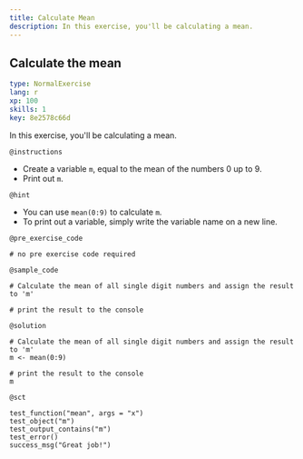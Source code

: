 ```yaml
---
title: Calculate Mean
description: In this exercise, you'll be calculating a mean.
---
```


## Calculate the mean

```yaml
type: NormalExercise
lang: r
xp: 100
skills: 1
key: 8e2578c66d
```

In this exercise, you'll be calculating a mean.

`@instructions`

- Create a variable `m`, equal to the mean of the numbers 0 up to 9.
- Print out `m`.

`@hint`
- You can use `mean(0:9)` to calculate `m`.
- To print out a variable, simply write the variable name on a new line.

`@pre_exercise_code`

```{r}
# no pre exercise code required
```

`@sample_code`

```{r}
# Calculate the mean of all single digit numbers and assign the result to 'm'

# print the result to the console
```

`@solution`

```{r}
# Calculate the mean of all single digit numbers and assign the result to 'm'
m <- mean(0:9)

# print the result to the console
m
```

`@sct`

```{r}
test_function("mean", args = "x")
test_object("m")
test_output_contains("m")
test_error()
success_msg("Great job!")
```

